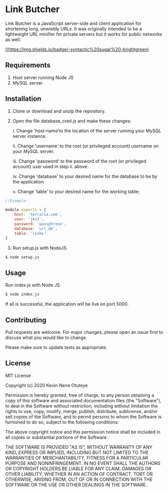 # Link Butcher

Link Butcher is a JavaScript server-side and client application for shortening long, unwieldy URLs. It was originally intended to be a lightweight URL minifier for private servers but it works for public networks as well.

[!(https://img.shields.io/badge/-syntactic%20sugar%20-brightgreen)]()

## Requirements

1. Host server running Node JS
2. MySQL server

## Installation

1. Clone or download and unzip the repository.
2. Open the file database_cred.js and make these changes:

    i. Change 'host-name'to the location of the server running your MySQL server instance.

   ii. Change 'username' to the root (or privileged account) username on your MySQL server.

   iii. Change 'password' to the password of the root (or privileged account) user used in step ii. above.

    iv. Change 'database' to your desired name for the  database to be by the application.

     v. Change 'table' to your desired name for the working table;

```js
//Example:

module.exports = {
    host: 'terraria.com',
    user: 'jksf',
    password: 'passphrase',
    database: 'url_db',
    table: 'links'
}
```


3. Run setup.js with NodeJS 

```bash
$ node setup.js
```

## Usage
Run index.js with Node JS
```bash
$ node index.js
```
If all is successful, the application will be live on port 5000.

## Contributing
Pull requests are welcome. For major changes, please open an issue first to discuss what you would like to change.

Please make sure to update tests as appropriate.

## License
MIT License

Copyright (c) 2020 Kevin Nene Otuteye

Permission is hereby granted, free of charge, to any person obtaining a copy
of this software and associated documentation files (the "Software"), to deal
in the Software without restriction, including without limitation the rights
to use, copy, modify, merge, publish, distribute, sublicense, and/or sell
copies of the Software, and to permit persons to whom the Software is
furnished to do so, subject to the following conditions:

The above copyright notice and this permission notice shall be included in all
copies or substantial portions of the Software.

THE SOFTWARE IS PROVIDED "AS IS", WITHOUT WARRANTY OF ANY KIND, EXPRESS OR
IMPLIED, INCLUDING BUT NOT LIMITED TO THE WARRANTIES OF MERCHANTABILITY,
FITNESS FOR A PARTICULAR PURPOSE AND NONINFRINGEMENT. IN NO EVENT SHALL THE
AUTHORS OR COPYRIGHT HOLDERS BE LIABLE FOR ANY CLAIM, DAMAGES OR OTHER
LIABILITY, WHETHER IN AN ACTION OF CONTRACT, TORT OR OTHERWISE, ARISING FROM,
OUT OF OR IN CONNECTION WITH THE SOFTWARE OR THE USE OR OTHER DEALINGS IN THE
SOFTWARE.
```
```